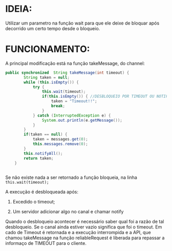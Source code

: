 # IDEIA: 

Utilizar um parametro na função wait para que ele deixe de bloquar após decorrido um certo tempo desde o bloqueio. 

# FUNCIONAMENTO:

A principal modificação está na função takeMessage, do channel:

```Java
public synchronized  String takeMessage(int timeout) {
		String taken = null;
		while (this.isEmpty()) {
			try {
				this.wait(timeout);
				if(this.isEmpty()) { //DESBLOQUEIO POR TIMEOUT OU NOTIFY?
					taken = "Timeout!!";
					break;
				}
			} catch (InterruptedException e) {
				System.out.println(e.getMessage());
			}
		}
		if(taken == null) {
			taken = messages.get(0);
			this.messages.remove(0);
		} 
		this.notifyAll();
		return taken;
	}
  
```

Se não existe nada a ser retornado a função bloqueia, na linha  `this.wait(timeout);`

A execução é desbloqueada após:

  1. Excedido o timeout;
  
  1. Um servidor adicionar algo no canal e chamar notify
  
  
Quando o desbloqueio acontecer é necessário saber qual foi a razão de tal desbloqueio.
Se o canal ainda estiver vazio significa que foi o timeout.
Em cado de Timeout é retornada e a execução interrompida e a API, que chamou takeMessage na função reliableRequest é liberada para repassar a informaço de TIMEOUT para o cliente.  

